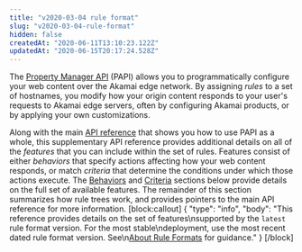 ```yaml
---
title: "v2020-03-04 rule format"
slug: "v2020-03-04-rule-format"
hidden: false
createdAt: "2020-06-11T13:10:23.122Z"
updatedAt: "2020-06-15T20:17:24.528Z"
---
```

The
[Property Manager API](https://learn.akamai.com/en-us/api/core_features/property_manager/v1.html)
(PAPI) allows you to programmatically configure your web content over
the Akamai edge network. By assigning _rules_ to a set of hostnames,
you modify how your origin content responds to your user's requests to
Akamai edge servers, often by configuring Akamai products, or by
applying your own customizations.

Along with the main
[API reference](https://learn.akamai.com/en-us/api/core_features/property_manager/v1.html)
that shows you how to use PAPI as a whole, this supplementary API
reference provides additional details on all of the _features_ that
you can include within the set of rules.  Features consist of either
_behaviors_ that specify actions affecting how your web content
responds, or match _criteria_ that determine the conditions under
which those actions execute.  The [Behaviors](#behaviors) and
[Criteria](#criteria) sections below provide details on the full set
of available features. The remainder of this section summarizes how
rule trees work, and provides pointers to the main API reference for
more information.
[block:callout]
{
  "type": "info",
  "body": "This reference provides details on the set of features\nsupported by the `latest` rule format version.  For the most stable\ndeployment, use the most recent dated rule format version.  See\n[About Rule Formats](#rf) for guidance."
}
[/block]